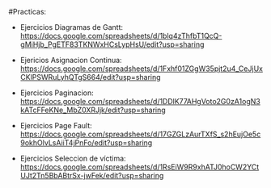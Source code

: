 #Practicas:

- Ejercicios Diagramas de Gantt: https://docs.google.com/spreadsheets/d/1blq4zThfbT1QcQ-gMiHjb_PgETF83TKNWxHCsLypHsU/edit?usp=sharing
    
- Ejericios Asignacion Continua: https://docs.google.com/spreadsheets/d/1Fxhf01ZGgW35pjt2u4_CeJjUxCKlPSWRuLyhQTgS664/edit?usp=sharing

- Ejercicios Paginacion: https://docs.google.com/spreadsheets/d/1DDlK77AHgVoto2G0zA1ogN3kATcFFeKNe_MbZ0XRJjk/edit?usp=sharing

- Ejercicios Page Fault: https://docs.google.com/spreadsheets/d/17GZGLzAurTXfS_s2hEujOe5c9okhOlvLsAiiT4jPnFo/edit?usp=sharing

- Ejercicios Seleccion de víctima: https://docs.google.com/spreadsheets/d/1RsEiW9R9xhATJ0hoCW2YCtUJt2Tn5BbABtrSx-jwFek/edit?usp=sharing
